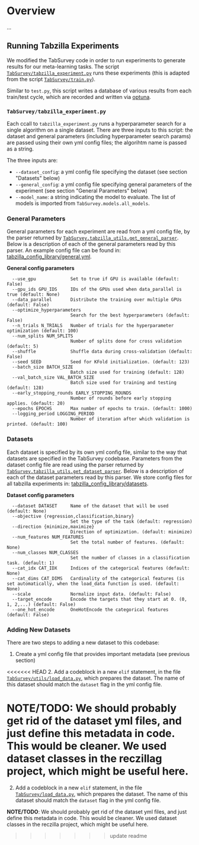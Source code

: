 # Overview

...

## Running Tabzilla Experiments

We modified the TabSurvey code in order to run experiments to generate results for our meta-learning tasks. The script [`TabSurvey/tabzilla_experiment.py`](TabSurvey/tabzilla_experiment.py) runs these experiments (this is adapted from the script [`TabSurvey/train.py`](TabSurvey/train.py)).

Similar to `test.py`, this script writes a database of various results from each train/test cycle, which are recorded and written via [optuna](https://optuna.org/).

### `TabSurvey/tabzilla_experiment.py`

Each ccall to `tabzilla_experiment.py` runs a hyperparameter search for a single algorithm on a single dataset. There are three inputs to this script: the dataset and general parameters (including hyperparameter search params) are passed using their own yml config files; the algorihtm name is passed as a string. 

The three inputs are:
- `--dataset_config`: a yml config file specifying the dataset (see section "Datasets" below)
- `--general_config`: a yml config file specifying general parameters of the experiment (see section "General Parameters" below)
- `--model_name`: a string indicating the model to evaluate. The list of models is imported from `TabSurvey.models.all_models`.

### General Parameters

General parameters for each experiment are read from a yml config file, by the parser returned by [`TabSurvey.tabzilla_utils.get_general_parser`](TabSurvey/tabzilla_utils.py). Below is a description of each of the general parameters read by this parser. An example config file can be found in: [tabzilla_config_library/general.yml](tabzilla_config_library/general.yml).

**General config parameters**
```
  --use_gpu             Set to true if GPU is available (default: False)
  --gpu_ids GPU_IDS     IDs of the GPUs used when data_parallel is true (default: None)
  --data_parallel       Distribute the training over multiple GPUs (default: False)
  --optimize_hyperparameters
                        Search for the best hyperparameters (default: False)
  --n_trials N_TRIALS   Number of trials for the hyperparameter optimization (default: 100)
  --num_splits NUM_SPLITS
                        Number of splits done for cross validation (default: 5)
  --shuffle             Shuffle data during cross-validation (default: False)
  --seed SEED           Seed for KFold initialization. (default: 123)
  --batch_size BATCH_SIZE
                        Batch size used for training (default: 128)
  --val_batch_size VAL_BATCH_SIZE
                        Batch size used for training and testing (default: 128)
  --early_stopping_rounds EARLY_STOPPING_ROUNDS
                        Number of rounds before early stopping applies. (default: 20)
  --epochs EPOCHS       Max number of epochs to train. (default: 1000)
  --logging_period LOGGING_PERIOD
                        Number of iteration after which validation is printed. (default: 100)
```


### Datasets

Each dataset is specified by its own yml config file, similar to the way that datasets are specified in the TabSurvey codebase. Parameters from the dataset config file are read using the parser returned by [`TabSurvey.tabzilla_utils.get_dataset_parser`](TabSurvey/tabzilla_utils.py). Below is a description of each of the dataset parameters read by this parser. We store config files for all tabzilla experiments in: [tabzilla_config_library/datasets](tabzilla_config_library/datasets).

**Dataset config parameters**
```
  --dataset DATASET     Name of the dataset that will be used (default: None)
  --objective {regression,classification,binary}
                        Set the type of the task (default: regression)
  --direction {minimize,maximize}
                        Direction of optimization. (default: minimize)
  --num_features NUM_FEATURES
                        Set the total number of features. (default: None)
  --num_classes NUM_CLASSES
                        Set the number of classes in a classification task. (default: 1)
  --cat_idx CAT_IDX     Indices of the categorical features (default: None)
  --cat_dims CAT_DIMS   Cardinality of the categorical features (is set automatically, when the load_data function is used. (default: None)
  --scale               Normalize input data. (default: False)
  --target_encode       Encode the targets that they start at 0. (0, 1, 2,...) (default: False)
  --one_hot_encode      OneHotEncode the categorical features (default: False)
```

### Adding New Datasets

There are two steps to adding a new dataset to this codebase:

1. Create a yml config file that provides important metadata (see previous section)

<<<<<<< HEAD
2. Add a codeblock in a new `elif` statement, in the file [`TabSurvey/utils/load_data.py`](TabSurvey/utils/load_data.py), which prepares the dataset. The name of this dataset should match the `dataset` flag in the yml config file.


**NOTE/TODO**: We should probably get rid of the dataset yml files, and just define this metadata in code. This would be cleaner. We used dataset classes in the reczillag project, which might be useful here.
=======
2. Add a codeblock in a new `elif` statement, in the file [`TabSurvey/load_data.py`](TabSurvey/load_data.py), which prepares the dataset. The name of this dataset should match the `dataset` flag in the yml config file.


**NOTE/TODO**: We should probably get rid of the dataset yml files, and just define this metadata in code. This would be cleaner. We used dataset classes in the reczilla project, which might be useful here.
>>>>>>> update readme
